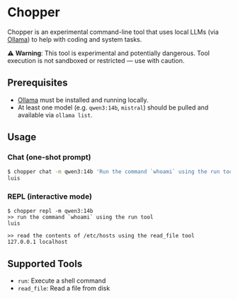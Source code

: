 # Chopper

Chopper is an experimental command-line tool that uses local LLMs (via [Ollama](https://ollama.com)) to help with coding and system tasks.

⚠️ **Warning**: This tool is experimental and potentially dangerous. Tool execution is not sandboxed or restricted — use with caution.

## Prerequisites

- [Ollama](https://ollama.com) must be installed and running locally.
- At least one model (e.g. `qwen3:14b`, `mistral`) should be pulled and available via `ollama list`.

## Usage

### Chat (one-shot prompt)

```bash
$ chopper chat -m qwen3:14b 'Run the command `whoami` using the run tool'
luis
```

### REPL (interactive mode)

```
$ chopper repl -m qwen3:14b
>> run the command `whoami` using the run tool
luis

>> read the contents of /etc/hosts using the read_file tool
127.0.0.1 localhost
```

## Supported Tools

- `run`: Execute a shell command
- `read_file`: Read a file from disk
